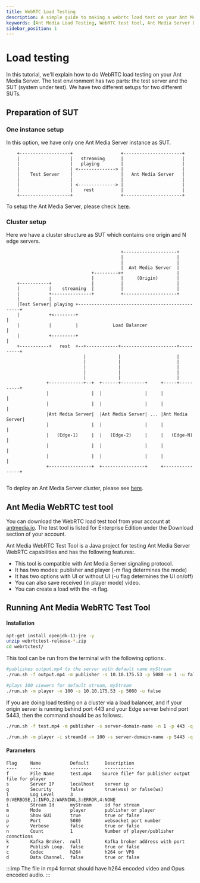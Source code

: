 ```yaml
---
title: WebRTC Load Testing 
description: A simple guide to making a webrtc load test on your Ant Media Server.
keywords: [Ant Media Load Testing, WebRTC test tool, Ant Media Server Documentation, Ant Media Server Tutorials]
sidebar_position: 1
---
```


# Load testing

In this tutorial, we'll explain how to do WebRTC load testing on your Ant Media Server. The test environment has two parts: the test server and the SUT (system under test). We have two different setups for two different SUTs.

Preparation of SUT
------------------

### One instance setup

In this option, we have only one Ant Media Server instance as SUT.

```
    +-------------------+                  +----------------------+
    |                   |   streaming      |                      |
    |                   |   playing        |                      |
    |                   | <--------------> |                      |
    |    Test Server    |                  |   Ant Media Server   |
    |                   |                  |                      |
    |                   | <--------------> |                      |
    |                   |    rest          |                      |
    +-------------------+                  +----------------------+
```
To setup the Ant Media Server, please check [here](https://github.com/ant-media/Ant-Media-Server/wiki/Installation).

### Cluster setup

Here we have a cluster structure as SUT which contains one origin and N edge servers.
```
                                           +--------------------+
                                           |                    |
                                           |                    |
                                           |  Ant Media Server  |
                                +--------->+                    |
                                |          |     (Origin)       |
    +-----------+               |          |                    |
    |           |    streaming  |          |                    |
    |           +---------------+          +--------------------+
    |           |
    |Test Server| playing +------------------------------------------------+
    |           +<--------+                                                |
    |           |         |             Load Balancer                      |
    |           +---------+                                                |
    +-----------+   rest  +--+------------+---------------------+----------+
                             |            |                     |
                             |            |                     |
                             |            |                     |
                             |            |                     |
                             |            |                     |
               +-------------+--+  +------+---------+     +-----+----------+
               |                |  |                |     |                |
               |                |  |                |     |                |
               |Ant Media Server|  |Ant Media Server| ... |Ant Media Server|
               |                |  |                |     |                |
               |   (Edge-1)     |  |   (Edge-2)     |     |   (Edge-N)     |
               |                |  |                |     |                |
               |                |  |                |     |                |
               +----------------+  +----------------+     +----------------+
    
```
To deploy an Ant Media Server cluster, please see [here](https://github.com/ant-media/Ant-Media-Server/wiki/Scaling-and-Load-Balancing).

Ant Media WebRTC test tool
--------------------------

You can download the WebRTC load test tool from your account at [antmedia.io](https://antmedia.io/). The test tool is listed for Enterprise Edition under the Download section of your account.

Ant Media WebRTC Test Tool is a Java project for testing Ant Media Server WebRTC capabilities and has the following features:.

*   This tool is compatible with Ant Media Server signaling protocol.
*   It has two modes: publisher and player (-m flag determines the mode)
*   It has two options with UI or without UI (-u flag determines the UI on/off)
*   You can also save received (in player mode) video.
*   You can create a load with the -n flag.

Running Ant Media WebRTC Test Tool
----------------------------------

#### Installation

```bash
apt-get install openjdk-11-jre -y
unzip webrtctest-release-*.zip
cd webrtctest/
```

This tool can be run from the terminal with the following options:.

```bash
#publishes output.mp4 to the server with default name myStream
./run.sh -f output.mp4 -m publisher -s 10.10.175.53 -p 5080 -n 1 -u false

#plays 100 viewers for default stream, myStream
./run.sh -m player -n 100 -s 10.10.175.53 -p 5080 -u false
```

If you are doing load testing on a cluster via a load balancer, and if your origin server is running behind port 443 and your Edge server behind port 5443, then the command should be as follows:.

```bash
./run.sh -f test.mp4 -m publisher -s server-domain-name -n 1 -p 443 -q true -u false

./run.sh -m player -i streamId -n 100 -s server-domain-name -p 5443 -q true -u false
```

#### Parameters

```
Flag 	 Name      	    Default   	 Description                 
---- 	 ----      	    -------   	 -----------   
f    	 File Name 	    test.mp4    Source file* for publisher output file for player
s    	 Server IP 	    localhost 	 server ip                   
q    	 Security  	    false     	 true(wss) or false(ws)      
l        Log Level      3            0:VERBOSE,1:INFO,2:WARNING,3:ERROR,4:NONE
i    	 Stream Id 	    myStream  	 id for stream               
m    	 Mode      	    player    	 publisher or player         
u    	 Show GUI  	    true      	 true or false               
p    	 Port      	    5080      	 websocket port number 
v    	 Verbose   	    false     	 true or false 
n    	 Count     	    1         	 Number of player/publisher connctions 
k        Kafka Broker.  null         Kafka broker address with port
r    	 Publish Loop.  false        true or false
c    	 Codec          h264         h264 or VP8 
d    	 Data Channel.  false        true or false 
```

:::imp
The file in mp4 format should have h264 encoded video and Opus encoded audio.
:::
